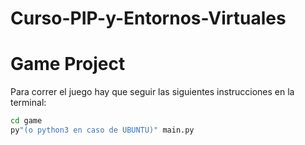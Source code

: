 # Curso-PIP-y-Entornos-Virtuales

# Game Project
Para correr el juego hay que seguir las siguientes instrucciones en la terminal:

```sh
cd game
py"(o python3 en caso de UBUNTU)" main.py
```
